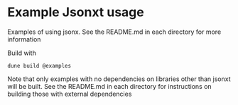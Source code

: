 # Example Jsonxt usage

Examples of using jsonx. See the README.md in each directory
for more information

Build with

```
dune build @examples
```
Note that only examples with no dependencies on libraries other
than jsonxt will be built.  See the README.md in each directory
for instructions on building those with external dependencies

